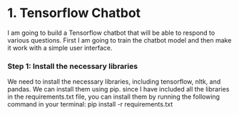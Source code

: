 # 1. Tensorflow Chatbot
I am going to build a Tensorflow chatbot that will be able to respond to various questions. First I am going to train the chatbot model and then make it work with a simple user interface.
### Step 1: Install the necessary libraries
We need to install the necessary libraries, including tensorflow, nltk, and pandas. We can install them using pip.
since I have included all the libraries in the requirements.txt file, you can install them by running the following command in your terminal:
pip install -r requirements.txt
